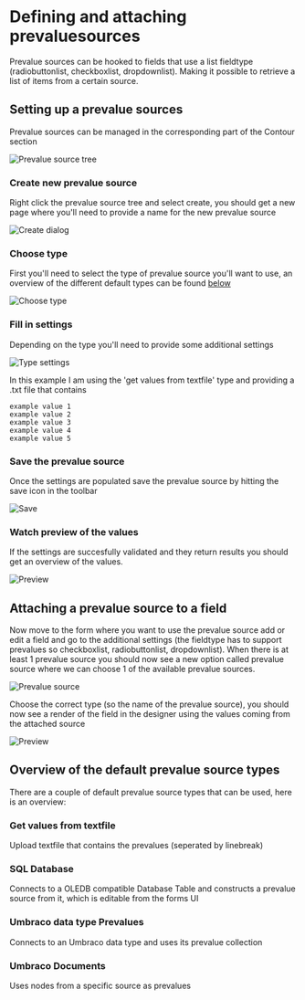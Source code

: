 # Defining and attaching prevaluesources
Prevalue sources can be hooked to fields that use a list fieldtype (radiobuttonlist, checkboxlist, dropdownlist). Making it possible to retrieve a list of items from a certain source.

## Setting up a prevalue sources
Prevalue sources can be managed in the corresponding part of the Contour section

![Prevalue source tree](prevaluesourcetree.png)

### Create new prevalue source

Right click the prevalue source tree and select create, you should get a new page where you'll need to provide a name for the new prevalue source

![Create dialog](create.png)

### Choose type
First you'll need to select the type of prevalue source you'll want to use, an overview of the different default types can be found [below](##Overviewofthedefaultprevaluesourcetypes)

![Choose type](choosetype.png)

### Fill in settings
Depending on the type you'll need to provide some additional settings

![Type settings](typesettings.png)

In this example I am using the 'get values from textfile' type and providing a .txt file that contains

	example value 1
	example value 2
	example value 3
	example value 4
	example value 5

### Save the prevalue source
Once the settings are populated save the prevalue source by hitting the save icon in the toolbar

![Save](save.png)

### Watch preview of the values
If the settings are succesfully validated and they return results you should get an overview of the values.

![Preview](preview.png)

## Attaching a prevalue source to a field
Now move to the form where you want to use the prevalue source add or edit a field and go to the additional settings (the fieldtype has to support prevalues so checkboxlist, radiobuttonlist, dropdownlist). When there is at least 1 prevalue source you should now see a new option called prevalue source where we can choose 1 of the available prevalue sources.

![Prevalue source](FieldPrevalueSource.png)

Choose the correct type (so the name of the prevalue source), you should now see a render of the field in the designer using the values coming from the attached source

![Preview](fieldpreview.png)



## Overview of the default prevalue source types
There are a couple of default prevalue source types that can be used, here is an overview:

### Get values from textfile
Upload textfile that contains the prevalues (seperated by linebreak)

### SQL Database
Connects to a OLEDB compatible Database Table and constructs a prevalue source from it, which is editable from the forms UI


### Umbraco data type Prevalues
Connects to an Umbraco data type and uses its prevalue collection


### Umbraco Documents
Uses nodes from a specific source as prevalues
